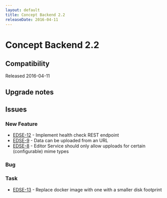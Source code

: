 ```yaml
---
layout: default
title: Concept Backend 2.2
releaseDate: 2016-04-11
---
```

<div class="jumbotron">
    <h1>Concept Backend 2.2</h1>    
    <h2>Compatibility</h2>
    <ul>
    </ul>
</div>

Released 2016-04-11



## Upgrade notes  
                 



## Issues  


### New Feature 

 * [EDSE-12](https://jira.infomaker.se/browse/EDSE-12) - Implement health check REST endpoint 
 * [EDSE-9](https://jira.infomaker.se/browse/EDSE-9) - Data can be uploaded from an URL 
 * [EDSE-8](https://jira.infomaker.se/browse/EDSE-8) - Editor Service should only allow upploads for certain (configurable) mime types 


### Bug 



### Task 

 * [EDSE-13](https://jira.infomaker.se/browse/EDSE-13) - Replace docker image with one with a smaller disk footprint 


